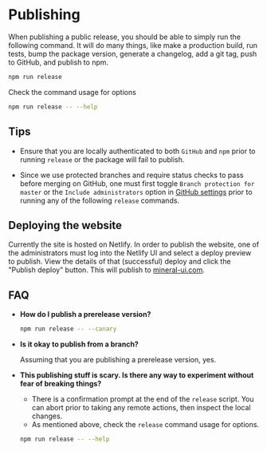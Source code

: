 # Publishing

When publishing a public release, you should be able to simply run the following command.  It will do many things, like make a production build, run tests, bump the package version, generate a changelog, add a git tag, push to GitHub, and publish to npm.

```sh
npm run release
```

Check the command usage for options

```sh
npm run release -- --help
```

## Tips

* Ensure that you are locally authenticated to both `GitHub` and `npm` prior to running `release` or the package will fail to publish.

* Since we use protected branches and require status checks to pass before merging on GitHub, one must first toggle `Branch protection for master` or the `Include administrators` option in [GitHub settings](https://github.com/mineral-ui/mineral-ui/settings/branches/master) prior to running any of the following `release` commands.

## Deploying the website

Currently the site is hosted on Netlify. In order to publish the website, one of the administrators must log into the Netlify UI and select a deploy preview to publish. View the details of that (successful) deploy and click the "Publish deploy" button. This will publish to [mineral-ui.com](https://mineral-ui.com).

## FAQ

* __How do I publish a prerelease version?__

  ```sh
  npm run release -- --canary
  ```

* __Is it okay to publish from a branch?__

    Assuming that you are publishing a prerelease version, yes.

* __This publishing stuff is scary.  Is there any way to experiment without fear of breaking things?__

    * There is a confirmation prompt at the end of the `release` script.  You can abort prior to taking any remote actions, then inspect the local changes.
    * As mentioned above, check the `release` command usage for options.

    ```sh
    npm run release -- --help
    ```
